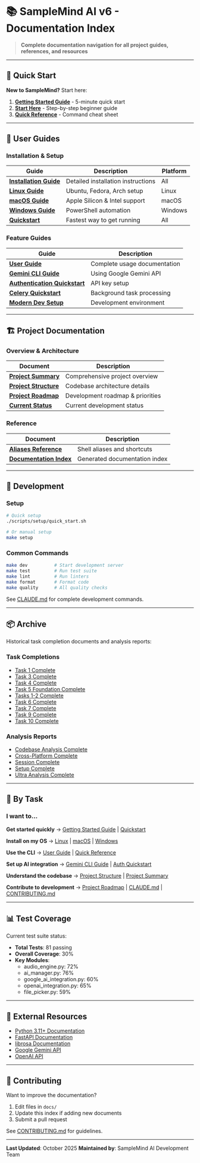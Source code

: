 # 📚 SampleMind AI v6 - Documentation Index

> **Complete documentation navigation for all project guides, references, and resources**

---

## 🚀 Quick Start

**New to SampleMind?** Start here:

1. [**Getting Started Guide**](guides/GETTING_STARTED.md) - 5-minute quick start
2. [**Start Here**](guides/START_HERE.md) - Step-by-step beginner guide
3. [**Quick Reference**](guides/QUICK_REFERENCE.md) - Command cheat sheet

---

## 📖 User Guides

### Installation & Setup
| Guide | Description | Platform |
|-------|-------------|----------|
| [**Installation Guide**](guides/INSTALLATION_GUIDE.md) | Detailed installation instructions | All |
| [**Linux Guide**](guides/LINUX_GUIDE.md) | Ubuntu, Fedora, Arch setup | Linux |
| [**macOS Guide**](guides/MACOS_GUIDE.md) | Apple Silicon & Intel support | macOS |
| [**Windows Guide**](guides/WINDOWS_GUIDE.md) | PowerShell automation | Windows |
| [**Quickstart**](guides/QUICKSTART.md) | Fastest way to get running | All |

### Feature Guides
| Guide | Description |
|-------|-------------|
| [**User Guide**](guides/USER_GUIDE.md) | Complete usage documentation |
| [**Gemini CLI Guide**](guides/GEMINI_CLI_GUIDE.md) | Using Google Gemini API |
| [**Authentication Quickstart**](guides/AUTH_QUICKSTART.md) | API key setup |
| [**Celery Quickstart**](guides/CELERY_QUICKSTART.md) | Background task processing |
| [**Modern Dev Setup**](guides/MODERN_DEV_SETUP.md) | Development environment |

---

## 🏗️ Project Documentation

### Overview & Architecture
| Document | Description |
|----------|-------------|
| [**Project Summary**](PROJECT_SUMMARY.md) | Comprehensive project overview |
| [**Project Structure**](PROJECT_STRUCTURE.md) | Codebase architecture details |
| [**Project Roadmap**](PROJECT_ROADMAP.md) | Development roadmap & priorities |
| [**Current Status**](CURRENT_STATUS.md) | Current development status |

### Reference
| Document | Description |
|----------|-------------|
| [**Aliases Reference**](ALIASES_REFERENCE.md) | Shell aliases and shortcuts |
| [**Documentation Index**](DOCUMENTATION_INDEX.md) | Generated documentation index |

---

## 🔧 Development

### Setup
```bash
# Quick setup
./scripts/setup/quick_start.sh

# Or manual setup
make setup
```

### Common Commands
```bash
make dev          # Start development server
make test         # Run test suite
make lint         # Run linters
make format       # Format code
make quality      # All quality checks
```

See [CLAUDE.md](../CLAUDE.md) for complete development commands.

---

## 📦 Archive

Historical task completion documents and analysis reports:

### Task Completions
- [Task 1 Complete](archive/TASK_1_COMPLETE.md)
- [Task 3 Complete](archive/TASK_3_COMPLETE.md)
- [Task 4 Complete](archive/TASK_4_COMPLETE.md)
- [Task 5 Foundation Complete](archive/TASK_5_FOUNDATION_COMPLETE.md)
- [Tasks 1-2 Complete](archive/TASKS_1_2_COMPLETE.md)
- [Task 6 Complete](archive/TASK_6_COMPLETE.md)
- [Task 7 Complete](archive/TASK_7_COMPLETE.md)
- [Task 9 Complete](archive/TASK_9_COMPLETE.md)
- [Task 10 Complete](archive/TASK_10_COMPLETE.md)

### Analysis Reports
- [Codebase Analysis Complete](archive/CODEBASE_ANALYSIS_COMPLETE.md)
- [Cross-Platform Complete](archive/CROSS_PLATFORM_COMPLETE.md)
- [Session Complete](archive/SESSION_COMPLETE.md)
- [Setup Complete](archive/SETUP_COMPLETE.md)
- [Ultra Analysis Complete](archive/ULTRA_ANALYSIS_COMPLETE.md)

---

## 🎯 By Task

### I want to...

**Get started quickly**
→ [Getting Started Guide](guides/GETTING_STARTED.md) | [Quickstart](guides/QUICKSTART.md)

**Install on my OS**
→ [Linux](guides/LINUX_GUIDE.md) | [macOS](guides/MACOS_GUIDE.md) | [Windows](guides/WINDOWS_GUIDE.md)

**Use the CLI**
→ [User Guide](guides/USER_GUIDE.md) | [Quick Reference](guides/QUICK_REFERENCE.md)

**Set up AI integration**
→ [Gemini CLI Guide](guides/GEMINI_CLI_GUIDE.md) | [Auth Quickstart](guides/AUTH_QUICKSTART.md)

**Understand the codebase**
→ [Project Structure](PROJECT_STRUCTURE.md) | [Project Summary](PROJECT_SUMMARY.md)

**Contribute to development**
→ [Project Roadmap](PROJECT_ROADMAP.md) | [CLAUDE.md](../CLAUDE.md) | [CONTRIBUTING.md](../CONTRIBUTING.md)

---

## 📊 Test Coverage

Current test suite status:
- **Total Tests**: 81 passing
- **Overall Coverage**: 30%
- **Key Modules**:
  - audio_engine.py: 72%
  - ai_manager.py: 76%
  - google_ai_integration.py: 60%
  - openai_integration.py: 65%
  - file_picker.py: 59%

---

## 🔗 External Resources

- [Python 3.11+ Documentation](https://docs.python.org/3.11/)
- [FastAPI Documentation](https://fastapi.tiangolo.com/)
- [librosa Documentation](https://librosa.org/doc/latest/)
- [Google Gemini API](https://ai.google.dev/)
- [OpenAI API](https://platform.openai.com/docs/)

---

## 📝 Contributing

Want to improve the documentation?

1. Edit files in `docs/`
2. Update this index if adding new documents
3. Submit a pull request

See [CONTRIBUTING.md](../CONTRIBUTING.md) for guidelines.

---

**Last Updated**: October 2025
**Maintained by**: SampleMind AI Development Team
